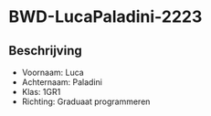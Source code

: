 # BWD-LucaPaladini-2223

## Beschrijving

* Voornaam: Luca 
* Achternaam: Paladini
* Klas: 1GR1
* Richting: Graduaat programmeren
